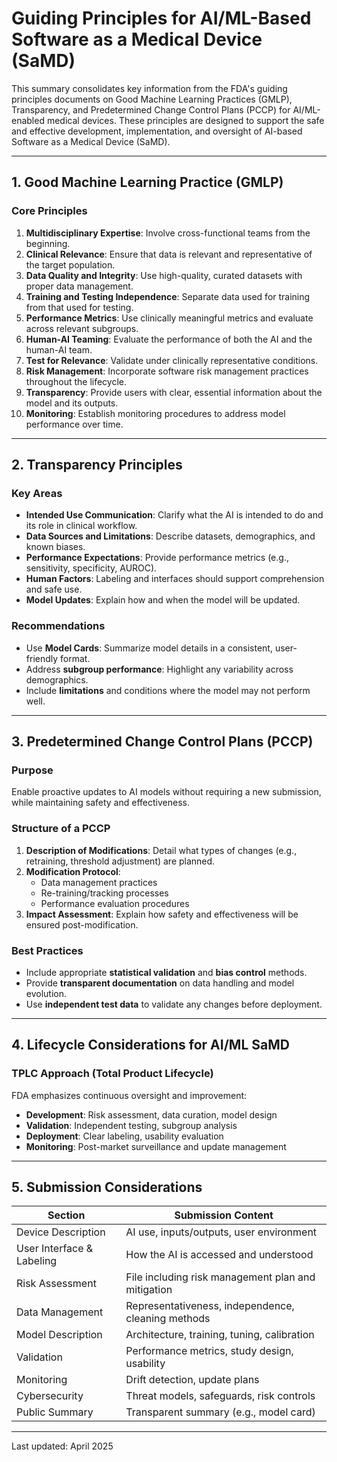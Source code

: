 # Guiding Principles for AI/ML-Based Software as a Medical Device (SaMD)

This summary consolidates key information from the FDA's guiding principles documents on Good Machine Learning Practices (GMLP), Transparency, and Predetermined Change Control Plans (PCCP) for AI/ML-enabled medical devices. These principles are designed to support the safe and effective development, implementation, and oversight of AI-based Software as a Medical Device (SaMD).

---

## 1. Good Machine Learning Practice (GMLP)

### Core Principles

1. **Multidisciplinary Expertise**: Involve cross-functional teams from the beginning.
2. **Clinical Relevance**: Ensure that data is relevant and representative of the target population.
3. **Data Quality and Integrity**: Use high-quality, curated datasets with proper data management.
4. **Training and Testing Independence**: Separate data used for training from that used for testing.
5. **Performance Metrics**: Use clinically meaningful metrics and evaluate across relevant subgroups.
6. **Human-AI Teaming**: Evaluate the performance of both the AI and the human-AI team.
7. **Test for Relevance**: Validate under clinically representative conditions.
8. **Risk Management**: Incorporate software risk management practices throughout the lifecycle.
9. **Transparency**: Provide users with clear, essential information about the model and its outputs.
10. **Monitoring**: Establish monitoring procedures to address model performance over time.

---

## 2. Transparency Principles

### Key Areas

- **Intended Use Communication**: Clarify what the AI is intended to do and its role in clinical workflow.
- **Data Sources and Limitations**: Describe datasets, demographics, and known biases.
- **Performance Expectations**: Provide performance metrics (e.g., sensitivity, specificity, AUROC).
- **Human Factors**: Labeling and interfaces should support comprehension and safe use.
- **Model Updates**: Explain how and when the model will be updated.

### Recommendations

- Use **Model Cards**: Summarize model details in a consistent, user-friendly format.
- Address **subgroup performance**: Highlight any variability across demographics.
- Include **limitations** and conditions where the model may not perform well.

---

## 3. Predetermined Change Control Plans (PCCP)

### Purpose

Enable proactive updates to AI models without requiring a new submission, while maintaining safety and effectiveness.

### Structure of a PCCP

1. **Description of Modifications**: Detail what types of changes (e.g., retraining, threshold adjustment) are planned.
2. **Modification Protocol**:
   - Data management practices
   - Re-training/tracking processes
   - Performance evaluation procedures
3. **Impact Assessment**: Explain how safety and effectiveness will be ensured post-modification.

### Best Practices

- Include appropriate **statistical validation** and **bias control** methods.
- Provide **transparent documentation** on data handling and model evolution.
- Use **independent test data** to validate any changes before deployment.

---

## 4. Lifecycle Considerations for AI/ML SaMD

### TPLC Approach (Total Product Lifecycle)

FDA emphasizes continuous oversight and improvement:

- **Development**: Risk assessment, data curation, model design
- **Validation**: Independent testing, subgroup analysis
- **Deployment**: Clear labeling, usability evaluation
- **Monitoring**: Post-market surveillance and update management

---

## 5. Submission Considerations

| Section | Submission Content |
|--------|--------------------|
| Device Description | AI use, inputs/outputs, user environment |
| User Interface & Labeling | How the AI is accessed and understood |
| Risk Assessment | File including risk management plan and mitigation |
| Data Management | Representativeness, independence, cleaning methods |
| Model Description | Architecture, training, tuning, calibration |
| Validation | Performance metrics, study design, usability |
| Monitoring | Drift detection, update plans |
| Cybersecurity | Threat models, safeguards, risk controls |
| Public Summary | Transparent summary (e.g., model card) |

---

Last updated: April 2025
